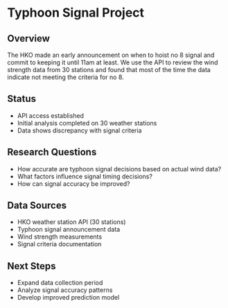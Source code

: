 # Typhoon Signal Project

## Overview
The HKO made an early announcement on when to hoist no 8 signal and commit to keeping it until 11am at least. We use the API to review the wind strength data from 30 stations and found that most of the time the data indicate not meeting the criteria for no 8.

## Status
- API access established
- Initial analysis completed on 30 weather stations
- Data shows discrepancy with signal criteria

## Research Questions
- How accurate are typhoon signal decisions based on actual wind data?
- What factors influence signal timing decisions?
- How can signal accuracy be improved?

## Data Sources
- HKO weather station API (30 stations)
- Typhoon signal announcement data
- Wind strength measurements
- Signal criteria documentation

## Next Steps
- Expand data collection period
- Analyze signal accuracy patterns
- Develop improved prediction model